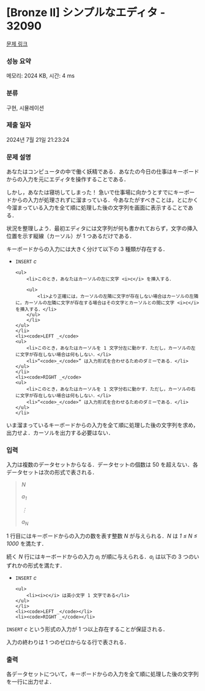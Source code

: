 # [Bronze II] シンプルなエディタ - 32090 

[문제 링크](https://www.acmicpc.net/problem/32090) 

### 성능 요약

메모리: 2024 KB, 시간: 4 ms

### 분류

구현, 시뮬레이션

### 제출 일자

2024년 7월 21일 21:23:24

### 문제 설명

<p>あなたはコンピュータの中で働く妖精である．あなたの今日の仕事はキーボードからの入力を元にエディタを操作することである．</p>

<p>しかし，あなたは寝坊してしまった！ 急いで仕事場に向かうとすでにキーボードからの入力が処理されずに溜まっている．今あなたがすべきことは，とにかく今溜まっている入力を全て順に処理した後の文字列を画面に表示することである．</p>

<p>状況を整理しよう．最初エディタには文字列が何も書かれておらず，文字の挿入位置を示す縦線（カーソル）が 1 つあるだけである．</p>

<p>キーボードからの入力には大きく分けて以下の 3 種類が存在する．</p>

<ul>
	<li><code>INSERT</code> <i>c</i>

	<ul>
		<li>このとき，あなたはカーソルの左に文字 <i>c</i> を挿入する．

		<ul>
			<li>より正確には，カーソルの左隣に文字が存在しない場合はカーソルの左隣に，カーソルの左隣に文字が存在する場合はその文字とカーソルとの間に文字 <i>c</i> を挿入する．</li>
		</ul>
		</li>
	</ul>
	</li>
	<li><code>LEFT _</code>
	<ul>
		<li>このとき，あなたはカーソルを 1 文字分左に動かす．ただし，カーソルの左に文字が存在しない場合は何もしない．</li>
		<li>“<code>_</code>” は入力形式を合わせるためのダミーである．</li>
	</ul>
	</li>
	<li><code>RIGHT _</code>
	<ul>
		<li>このとき，あなたはカーソルを 1 文字分右に動かす．ただし，カーソルの右に文字が存在しない場合は何もしない．</li>
		<li>“<code>_</code>” は入力形式を合わせるためのダミーである．</li>
	</ul>
	</li>
</ul>

<p>いま溜まっているキーボードからの入力を全て順に処理した後の文字列を求め，出力せよ．カーソルを出力する必要はない．</p>

### 입력 

 <p>入力は複数のデータセットからなる．データセットの個数は 50 を超えない．各データセットは次の形式で表される．</p>

<blockquote>
<p><i>N</i></p>

<p><i>a<sub>1</sub></i></p>

<p><i>⋮</i></p>

<p><i>a<sub>N</sub></i></p>
</blockquote>

<p>1 行目にはキーボードからの入力の数を表す整数 <i>N</i> が与えられる．<i>N</i> は <i>1 ≤ N ≤ 1000</i> を満たす．</p>

<p>続く <i>N</i> 行にはキーボードからの入力 <i>a<sub>i</sub></i> が順に与えられる．<i>a<sub>i</sub></i> は以下の 3 つのいずれかの形式を満たす．</p>

<ul>
	<li><code>INSERT</code> <i>c</i>

	<ul>
		<li><i>c</i> は英小文字 1 文字である</li>
	</ul>
	</li>
	<li><code>LEFT _</code></li>
	<li><code>RIGHT _</code></li>
</ul>

<p><code>INSERT</code> <i>c</i> という形式の入力が 1 つ以上存在することが保証される．</p>

<p>入力の終わりは 1 つのゼロからなる行で表される．</p>

### 출력 

 <p>各データセットについて，キーボードからの入力を全て順に処理した後の文字列を一行に出力せよ．</p>

